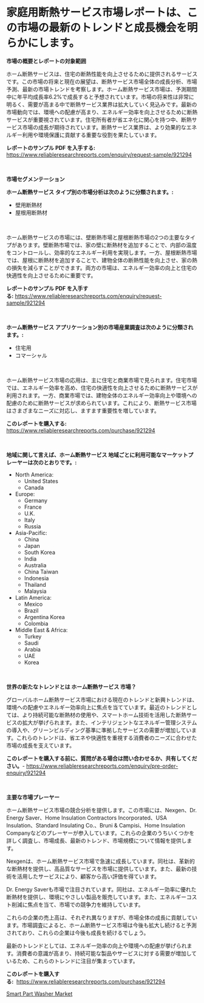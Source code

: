 <p><h1>家庭用断熱サービス市場レポートは、この市場の最新のトレンドと成長機会を明らかにします。</h1></p><p><strong>市場の概要とレポートの対象範囲</strong></p>
<p><p>ホーム断熱サービスは、住宅の断熱性能を向上させるために提供されるサービスです。この市場の将来と現在の展望は、断熱サービス市場全体の成長分析、市場予測、最新の市場トレンドを考察します。ホーム断熱サービス市場は、予測期間中に年平均成長率6.2%で成長すると予想されています。市場の将来性は非常に明るく、需要が高まる中で断熱サービス業界は拡大していく見込みです。最新の市場動向では、環境への配慮が高まり、エネルギー効率を向上させるために断熱サービスが重要視されています。住宅所有者が省エネ化に関心を持つ中、断熱サービス市場の成長が期待されています。断熱サービス業界は、より効果的なエネルギー利用や環境保護に貢献する重要な役割を果たしています。</p></p>
<p><strong>レポートのサンプル PDF を入手する:</strong> <a href="https://www.reliableresearchreports.com/enquiry/request-sample/921294">https://www.reliableresearchreports.com/enquiry/request-sample/921294</a></p>
<p>&nbsp;</p>
<p><strong>市場セグメンテーション</strong></p>
<p><strong>ホーム断熱サービス タイプ別の市場分析は次のように分類されます。:</strong></p>
<p><ul><li>壁用断熱材</li><li>屋根用断熱材</li></ul></p>
<p>&nbsp;</p>
<p><p>ホーム断熱サービスの市場には、壁断熱市場と屋根断熱市場の2つの主要なタイプがあります。壁断熱市場では、家の壁に断熱材を追加することで、内部の温度をコントロールし、効率的なエネルギー利用を実現します。一方、屋根断熱市場では、屋根に断熱材を追加することで、建物全体の断熱性能を向上させ、家の熱の損失を減らすことができます。両方の市場は、エネルギー効率の向上と住宅の快適性を向上させるために重要です。</p></p>
<p><strong>レポートのサンプル PDF を入手する:</strong>&nbsp;<a href="https://www.reliableresearchreports.com/enquiry/request-sample/921294">https://www.reliableresearchreports.com/enquiry/request-sample/921294</a></p>
<p>&nbsp;</p>
<p><strong> ホーム断熱サービス アプリケーション別の市場産業調査は次のように分類されます。:</strong></p>
<p><ul><li>住宅用</li><li>コマーシャル</li></ul></p>
<p>&nbsp;</p>
<p><p>ホーム断熱サービス市場の応用は、主に住宅と商業市場で見られます。住宅市場では、エネルギー効率を高め、住宅の快適性を向上させるために断熱サービスが利用されます。一方、商業市場では、建物全体のエネルギー効率向上や環境への配慮のために断熱サービスが求められています。これにより、断熱サービス市場はさまざまなニーズに対応し、ますます重要性を増しています。</p></p>
<p><strong>このレポートを購入する:</strong>&nbsp; <a href="https://www.reliableresearchreports.com/purchase/921294">https://www.reliableresearchreports.com/purchase/921294</a></p>
<p>&nbsp;</p>
<p><strong>地域に関して言えば、ホーム断熱サービス 地域ごとに利用可能なマーケットプレーヤーは次のとおりです。:</strong></p>
<p><ul>
    <li>
        North America:
        <ul>
            <li>United States</li>
            <li>Canada</li>
        </ul>
    </li>
    <li>
        Europe:
        <ul>
            <li>Germany</li>
            <li>France</li>
            <li>U.K.</li>
            <li>Italy</li>
            <li>Russia</li>
        </ul>
    </li>
    <li>
        Asia-Pacific:
        <ul>
            <li>China</li>
            <li>Japan</li>
            <li>South Korea</li>
            <li>India</li>
            <li>Australia</li>
            <li>China Taiwan</li>
            <li>Indonesia</li>
            <li>Thailand</li>
            <li>Malaysia</li>
        </ul>
    </li>
    <li>
        Latin America:
        <ul>
            <li>Mexico</li>
            <li>Brazil</li>
            <li>Argentina Korea</li>
            <li>Colombia</li>
        </ul>
    </li>
    <li>
        Middle East & Africa:
        <ul>
            <li>Turkey</li>
            <li>Saudi</li>
            <li>Arabia</li>
            <li>UAE</li>
            <li>Korea</li>
        </ul>
    </li>
    </ul></p>
<p>&nbsp;</p>
<p><strong>世界の新たなトレンドとは ホーム断熱サービス 市場？</strong></p>
<p><p>グローバルホーム断熱サービス市場における現在のトレンドと新興トレンドは、環境への配慮やエネルギー効率向上に焦点を当てています。最近のトレンドとしては、より持続可能な断熱材の使用や、スマートホーム技術を活用した断熱サービスの拡大が挙げられます。また、インテリジェントなエネルギー管理システムの導入や、グリーンビルディング基準に準拠したサービスの需要が増加しています。これらのトレンドは、省エネや快適性を重視する消費者のニーズに合わせた市場の成長を支えています。</p></p>
<p><strong>このレポートを購入する前に、質問がある場合は問い合わせるか、共有してください。</strong>- <a href="https://www.reliableresearchreports.com/enquiry/pre-order-enquiry/921294">https://www.reliableresearchreports.com/enquiry/pre-order-enquiry/921294</a></p>
<p>&nbsp;</p>
<p><strong>主要な市場プレーヤー</strong></p>
<p><p>ホーム断熱サービス市場の競合分析を提供します。この市場には、Nexgen、Dr. Energy Saver、Home Insulation Contractors Incorporated、USA Insulation、Standard Insulating Co.、Bruni & Campisi、Home Insulation Companyなどのプレーヤーが参入しています。これらの企業のうちいくつかを詳しく調査し、市場成長、最新のトレンド、市場規模について情報を提供します。</p><p>Nexgenは、ホーム断熱サービス市場で急速に成長しています。同社は、革新的な断熱材を提供し、高品質なサービスを市場に提供しています。また、最新の技術を活用したサービスにより、顧客から高い評価を得ています。</p><p>Dr. Energy Saverも市場で注目されています。同社は、エネルギー効率に優れた断熱材を提供し、環境にやさしい製品を販売しています。また、エネルギーコスト削減に焦点を当て、市場での競争力を維持しています。</p><p>これらの企業の売上高は、それぞれ異なりますが、市場全体の成長に貢献しています。市場調査によると、ホーム断熱サービス市場は今後も拡大し続けると予測されており、これらの企業は今後も成長を続けるでしょう。</p><p>最新のトレンドとしては、エネルギー効率の向上や環境への配慮が挙げられます。消費者の意識が高まり、持続可能な製品やサービスに対する需要が増加しているため、これらのトレンドに注目が集まっています。</p></p>
<p><strong>このレポートを購入する:</strong>&nbsp;&nbsp;<a href="https://www.reliableresearchreports.com/purchase/921294">https://www.reliableresearchreports.com/purchase/921294</a></p>
<p><p><a href="https://github.com/Sarissaschmalingtr6fz2739/Market-Research-Report-List-1/blob/main/smart-part-washer-market.md">Smart Part Washer Market</a></p></p>